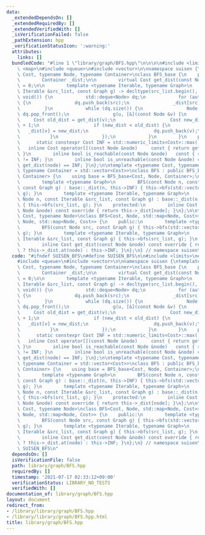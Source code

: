 ```yaml
---
data:
  _extendedDependsOn: []
  _extendedRequiredBy: []
  _extendedVerifiedWith: []
  _isVerificationFailed: false
  _pathExtension: hpp
  _verificationStatusIcon: ':warning:'
  attributes:
    links: []
  bundledCode: "#line 1 \"library/graph/BFS.hpp\"\n\n\n\n#include <limits>\n#include\
    \ <map>\n#include <queue>\n#include <vector>\n\nnamespace suisen {\ntemplate <typename\
    \ Cost, typename Node, typename Container>\nclass BFS_base {\n    protected:\n\
    \        Container _dist;\n\n        virtual Cost get_dist(const Node &node) const\
    \ = 0;\n\n        template <typename Iterable, typename Graph>\n        auto bfs(const\
    \ Iterable &src_list, const Graph g) -> decltype(src_list.begin(), src_list.end(),\
    \ void()) {\n            std::deque<Node> dq;\n            for (auto &src : src_list)\
    \ {\n                dq.push_back(src);\n                _dist[src] = 0;\n   \
    \         }\n            while (dq.size()) {\n                Node u = dq.front();\
    \ dq.pop_front();\n                g(u, [&](const Node &v) {\n               \
    \     Cost old_dist = get_dist(v);\n                    Cost new_dist = get_dist(u)\
    \ + 1;\n                    if (new_dist < old_dist) {\n                     \
    \   _dist[v] = new_dist;\n                        dq.push_back(v);\n         \
    \           }\n                });\n            }\n        }\n    public:\n  \
    \      static constexpr Cost INF = std::numeric_limits<Cost>::max();\n\n     \
    \   inline Cost operator[](const Node &node)     const { return get_dist(node);\
    \ }\n        inline bool is_reachable(const Node &node)   const { return get_dist(node)\
    \ != INF; }\n        inline bool is_unreachable(const Node &node) const { return\
    \ get_dist(node) == INF; }\n};\n\ntemplate <typename Cost, typename Node = int,\
    \ typename Container = std::vector<Cost>>\nclass BFS : public BFS_base<Cost, Node,\
    \ Container> {\n    using base = BFS_base<Cost, Node, Container>;\n    public:\n\
    \        template <typename Graph>\n        BFS(const Node n, const Node src,\
    \ const Graph g) : base::_dist(n, this->INF) { this->bfs(std::vector<Node>{src},\
    \ g); }\n        template <typename Iterable, typename Graph>\n        BFS(const\
    \ Node n, const Iterable &src_list, const Graph g) : base::_dist(n, this->INF)\
    \ { this->bfs(src_list, g); }\n    protected:\n        inline Cost get_dist(const\
    \ Node &node) const override { return this->_dist[node]; }\n};\n\ntemplate <typename\
    \ Cost, typename Node>\nclass BFS<Cost, Node, std::map<Node, Cost>> : public BFS_base<Cost,\
    \ Node, std::map<Node, Cost>> {\n    public:\n        template <typename Graph>\n\
    \        BFS(const Node src, const Graph g) { this->bfs(std::vector<Node>{src},\
    \ g); }\n        template <typename Iterable, typename Graph>\n        BFS(const\
    \ Iterable &src_list, const Graph g) { this->bfs(src_list, g); }\n    protected:\n\
    \        inline Cost get_dist(const Node &node) const override { return this->_dist.count(node)\
    \ ? this->_dist.at(node) : this->INF; }\n};\n} // namespace suisen\n\n\n"
  code: "#ifndef SUISEN_BFS\n#define SUISEN_BFS\n\n#include <limits>\n#include <map>\n\
    #include <queue>\n#include <vector>\n\nnamespace suisen {\ntemplate <typename\
    \ Cost, typename Node, typename Container>\nclass BFS_base {\n    protected:\n\
    \        Container _dist;\n\n        virtual Cost get_dist(const Node &node) const\
    \ = 0;\n\n        template <typename Iterable, typename Graph>\n        auto bfs(const\
    \ Iterable &src_list, const Graph g) -> decltype(src_list.begin(), src_list.end(),\
    \ void()) {\n            std::deque<Node> dq;\n            for (auto &src : src_list)\
    \ {\n                dq.push_back(src);\n                _dist[src] = 0;\n   \
    \         }\n            while (dq.size()) {\n                Node u = dq.front();\
    \ dq.pop_front();\n                g(u, [&](const Node &v) {\n               \
    \     Cost old_dist = get_dist(v);\n                    Cost new_dist = get_dist(u)\
    \ + 1;\n                    if (new_dist < old_dist) {\n                     \
    \   _dist[v] = new_dist;\n                        dq.push_back(v);\n         \
    \           }\n                });\n            }\n        }\n    public:\n  \
    \      static constexpr Cost INF = std::numeric_limits<Cost>::max();\n\n     \
    \   inline Cost operator[](const Node &node)     const { return get_dist(node);\
    \ }\n        inline bool is_reachable(const Node &node)   const { return get_dist(node)\
    \ != INF; }\n        inline bool is_unreachable(const Node &node) const { return\
    \ get_dist(node) == INF; }\n};\n\ntemplate <typename Cost, typename Node = int,\
    \ typename Container = std::vector<Cost>>\nclass BFS : public BFS_base<Cost, Node,\
    \ Container> {\n    using base = BFS_base<Cost, Node, Container>;\n    public:\n\
    \        template <typename Graph>\n        BFS(const Node n, const Node src,\
    \ const Graph g) : base::_dist(n, this->INF) { this->bfs(std::vector<Node>{src},\
    \ g); }\n        template <typename Iterable, typename Graph>\n        BFS(const\
    \ Node n, const Iterable &src_list, const Graph g) : base::_dist(n, this->INF)\
    \ { this->bfs(src_list, g); }\n    protected:\n        inline Cost get_dist(const\
    \ Node &node) const override { return this->_dist[node]; }\n};\n\ntemplate <typename\
    \ Cost, typename Node>\nclass BFS<Cost, Node, std::map<Node, Cost>> : public BFS_base<Cost,\
    \ Node, std::map<Node, Cost>> {\n    public:\n        template <typename Graph>\n\
    \        BFS(const Node src, const Graph g) { this->bfs(std::vector<Node>{src},\
    \ g); }\n        template <typename Iterable, typename Graph>\n        BFS(const\
    \ Iterable &src_list, const Graph g) { this->bfs(src_list, g); }\n    protected:\n\
    \        inline Cost get_dist(const Node &node) const override { return this->_dist.count(node)\
    \ ? this->_dist.at(node) : this->INF; }\n};\n} // namespace suisen\n\n#endif //\
    \ SUISEN_BFS\n"
  dependsOn: []
  isVerificationFile: false
  path: library/graph/BFS.hpp
  requiredBy: []
  timestamp: '2021-07-17 02:33:12+09:00'
  verificationStatus: LIBRARY_NO_TESTS
  verifiedWith: []
documentation_of: library/graph/BFS.hpp
layout: document
redirect_from:
- /library/library/graph/BFS.hpp
- /library/library/graph/BFS.hpp.html
title: library/graph/BFS.hpp
---
```

